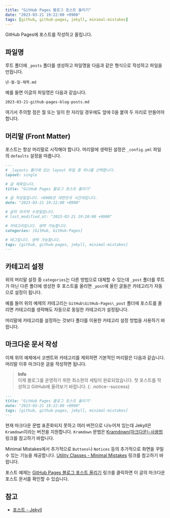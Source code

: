 ```yaml
---
title: "GitHub Pages 블로그 포스트 올리기"
date: "2023-03-21 19:22:00 +0900"
tags: [github, github-pages, jekyll, minimal-mistakes]
---
```

GitHub Pages에 포스트를 작성하고 올립니다.

## 파일명

루트 폴더에 `_posts` 폴더를 생성하고 파일명을 다음과 같은 형식으로 작성하고 파일을 만듭니다.

```
년-월-일-제목.md
```
예를 들면 이글의 파일명은 다음과 같습니다.

```
2023-03-21-github-pages-blog-posts.md
```
여기서 주의할 점은 월 또는 일이 한 자리일 경우에도 앞에 0을 붙여 두 자리로 만들어야 합니다.

## 머리말 (Front Matter)

포스트는 항상 머리말로 시작해야 합니다. 머리말에 생략된 설정은 `_config.yml` 파일의 `defaults` 설정을 따릅니다.

```md
---
# _layouts 폴더에 있는 layout 파일 중 하나를 선택합니다.
layout: single

# 글 제목입니다.
title: "GitHub Pages 블로그 포스트 올리기"

# 글 작성일입니다. +0900은 대한민국 시간대입니다.
date: "2023-03-21 19:22:00 +0900"

# 글의 마지막 수정일입니다.
# last_modified_at: "2023-03-21 19:20:00 +0900"

# 카테고리입니다. 생략 가능합니다.
categories: [GitHub, GitHub-Pages]

# 태그입니다. 생략 가능합니다.
tags: [github, github-pages, jekyll, minimal-mistakes]
---
```

## 카테고리 설정

위의 머리말 설정 중 `categories`는 다른 방법으로 대체할 수 있는데 `_post` 폴더를 루트가 아닌 다른 폴더에 생성한 후 포스트를 올리면 `_post`에 올린 글들은 카테고리가 자동으로 설정이 됩니다.

예를 들어 위의 예제의 카테고리는 `GitHub\GitHub-Pages\_post` 폴더에 포스트를 올리면 카테고리를 생략해도 자동으로 동일한 카테고리가 설정됩니다.

머리말에 카테고리를 설정하는 것보다 폴더를 이용한 카테고리 설정 방법을 사용하기 바랍니다.

## 마크다운 문서 작성

이제 위의 예제에서 코멘트와 카테고리를 제외하면 기본적인 머리말은 다음과 같습니다. 머리말 이후 마크다운 글을 작성하면 됩니다.

> __Info__  
> 이제 블로그를 운영하기 위한 최소한의 세팅이 완료되었습니다. 첫 포스트를 작성하고 GitHub에 올려보기 바랍니다. 
{: .notice--success}

```md
---
title: "GitHub Pages 블로그 포스트 올리기"
date: "2023-03-21 19:22:00 +0900"
tags: [github, github-pages, jekyll, minimal-mistakes]
---
```

현재 마크다운 문법 표준화되지 못하고 여러 버전으로 나누어져 있는데 Jekyll은 `Kramdown`이라는 버전을 지원합니다. `Kramdown` 문법은 [Kramdown(마크다운)-사용법](http://gjchoi.github.io/env/Kramdown(%EB%A7%88%ED%81%AC%EB%8B%A4%EC%9A%B4)-%EC%82%AC%EC%9A%A9%EB%B2%95/) 링크를 참고하기 바랍니다.

Minimal Mistakes에서 추가적으로 `Buttons`나 `Notices` 등의 추가적으로 화면을 꾸밀 수 있는 기능을 제공합니다. [Utility Classes - Minimal Mistakes](https://mmistakes.github.io/minimal-mistakes/docs/utility-classes/) 링크를 참고하기 바랍니다.

포스트 예제는 [GitHub Pages 블로그 포스트 올리기](https://raw.githubusercontent.com/frontgamevb/frontgamevb.github.io/main/GitHub/GitHub-Pages/_posts/2023-03-21-github-pages-blog-posts.md) 링크를 클릭하면 이 글의 마크다운 포스트 문서를 확인할 수 있습니다.

## 참고

- [포스트 - Jekyll](https://jekyllrb-ko.github.io/docs/posts/)
